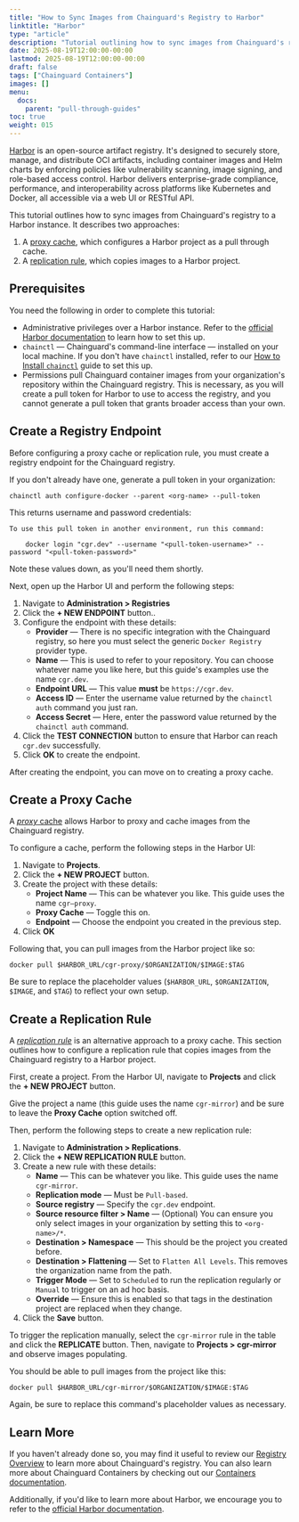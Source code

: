 ```yaml
---
title: "How to Sync Images from Chainguard's Registry to Harbor"
linktitle: "Harbor"
type: "article"
description: "Tutorial outlining how to sync images from Chainguard's registry to Harbor."
date: 2025-08-19T12:00:00-00:00
lastmod: 2025-08-19T12:00:00-00:00
draft: false
tags: ["Chainguard Containers"]
images: []
menu:
  docs:
    parent: "pull-through-guides"
toc: true
weight: 015
---
```


[Harbor](https://goharbor.io) is an open-source artifact registry. It's designed to securely store, manage, and distribute OCI artifacts, including container images and Helm charts by enforcing policies like vulnerability scanning, image signing, and role-based access control. Harbor delivers enterprise-grade compliance, performance, and interoperability across platforms like Kubernetes and Docker, all accessible via a web UI or RESTful API.

This tutorial outlines how to sync images from Chainguard's registry to a Harbor instance. It describes two approaches:

1. A [proxy cache](https://goharbor.io/docs/2.1.0/administration/configure-proxy-cache/), which configures a Harbor project as a pull through cache.
2. A [replication rule](https://goharbor.io/docs/2.1.0/administration/configuring-replication/create-replication-rules/), which copies images to a Harbor project.

## Prerequisites

You need the following in order to complete this tutorial:

* Administrative privileges over a Harbor instance. Refer to the [official Harbor documentation](https://goharbor.io/docs/2.13.0/) to learn how to set this up.
* `chainctl` — Chainguard's command-line interface — installed on your local machine. If you don't have `chainctl` installed, refer to our [How to Install `chainctl`](/chainguard/chainctl-usage/how-to-install-chainctl/) guide to set this up.
* Permissions pull Chainguard container images from your organization's repository within the Chainguard registry. This is necessary, as you will create a pull token for Harbor to use to access the registry, and you cannot generate a pull token that grants broader access than your own.


## Create a Registry Endpoint

Before configuring a proxy cache or replication rule, you must create a registry endpoint for the Chainguard registry.

If you don't already have one, generate a pull token in your organization:

```shell
chainctl auth configure-docker --parent <org-name> --pull-token
```

This returns username and password credentials:

```Output
To use this pull token in another environment, run this command:

    docker login "cgr.dev" --username "<pull-token-username>" --password "<pull-token-password>"
```

Note these values down, as you'll need them shortly.

Next, open up the Harbor UI and perform the following steps:

1. Navigate to **Administration > Registries**
2. Click the **+ NEW ENDPOINT** button..
3. Configure the endpoint with these details:
    * **Provider** — There is no specific integration with the Chainguard registry, so here you must select the generic `Docker Registry` provider type.
    * **Name** — This is used to refer to your repository. You can choose whatever name you like here, but this guide's examples use the name `cgr.dev`.
    * **Endpoint URL** — This value **must** be `https://cgr.dev`.
    * **Access ID** — Enter the username value returned by the `chainctl auth` command you just ran.
    * **Access Secret** — Here, enter the password value returned by the `chainctl auth` command.
4. Click the **TEST CONNECTION** button to ensure that Harbor can reach `cgr.dev` successfully.
5. Click **OK** to create the endpoint.

After creating the endpoint, you can move on to creating a proxy cache.


## Create a Proxy Cache

A [*proxy* cache](https://goharbor.io/docs/2.1.0/administration/configure-proxy-cache/) allows Harbor to proxy and cache images from the Chainguard registry.

To configure a cache, perform the following steps in the Harbor UI:

1. Navigate to **Projects**.
2. Click the **+ NEW PROJECT** button.
3. Create the project with these details:
    * **Project Name** — This can be whatever you like. This guide uses the name `cgr—proxy`.
    * **Proxy Cache** — Toggle this on.
    * **Endpoint** — Choose the endpoint you created in the previous step.
4. Click **OK**

Following that, you can pull images from the Harbor project like so:

```shell
docker pull $HARBOR_URL/cgr-proxy/$ORGANIZATION/$IMAGE:$TAG
```

Be sure to replace the placeholder values (`$HARBOR_URL`, `$ORGANIZATION`, `$IMAGE`, and `$TAG`) to reflect your own setup.


## Create a Replication Rule

A [*replication rule*](https://goharbor.io/docs/2.1.0/administration/configuring-replication/create-replication-rules/) is an alternative approach to a proxy cache. This section outlines how to configure a replication rule that copies images from the Chainguard registry to a Harbor project.

First, create a project. From the Harbor UI, navigate to **Projects** and click the **+ NEW PROJECT** button.

Give the project a name (this guide uses the name `cgr-mirror`) and be sure to leave the **Proxy Cache** option switched off.

Then, perform the following steps to create a new replication rule:

1. Navigate to **Administration > Replications**.
2. Click the **+ NEW REPLICATION RULE** button.
3. Create a new rule with these details:
    * **Name** — This can be whatever you like. This guide uses the name  `cgr-mirror`.
    * **Replication mode** — Must be `Pull-based`.
    * **Source registry** — Specify the `cgr.dev` endpoint.
    * **Source resource filter > Name** — (Optional) You can ensure you only select images in your organization by setting this to `<org-name>/*`.
    * **Destination > Namespace** — This should be the project you created before.
    * **Destination > Flattening** — Set to `Flatten All Levels`. This removes the organization name from the path.
    * **Trigger Mode** — Set to `Scheduled` to run the replication regularly or `Manual` to trigger on an ad hoc basis.
    * **Override** — Ensure this is enabled so that tags in the destination project are replaced when they change.
4. Click the **Save** button.

To trigger the replication manually, select the `cgr-mirror` rule in the table and click the **REPLICATE** button. Then, navigate to **Projects > cgr-mirror** and observe images populating.

You should be able to pull images from the project like this:

```shell
docker pull $HARBOR_URL/cgr-mirror/$ORGANIZATION/$IMAGE:$TAG
```

Again, be sure to replace this command's placeholder values as necessary.



## Learn More

If you haven't already done so, you may find it useful to review our [Registry Overview](/chainguard/chainguard-registry/overview/) to learn more about Chainguard's registry. You can also learn more about Chainguard Containers by checking out our [Containers documentation](/chainguard/chainguard-images/overview/).

Additionally, if you'd like to learn more about Harbor, we encourage you to refer to the [official Harbor documentation](https://goharbor.io/docs).

